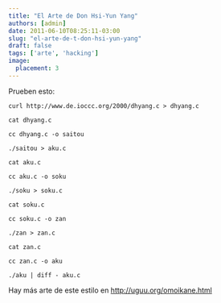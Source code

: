 ```yaml
---
title: "El Arte de Don Hsi-Yun Yang"
authors: [admin]
date: 2011-06-10T08:25:11-03:00
slug: "el-arte-de-t-don-hsi-yun-yang"
draft: false
tags: ['arte', 'hacking']
image:
  placement: 3
---
```


Prueben esto:

    curl http://www.de.ioccc.org/2000/dhyang.c > dhyang.c

    cat dhyang.c

    cc dhyang.c -o saitou 

    ./saitou > aku.c

    cat aku.c 

    cc aku.c -o soku 

    ./soku > soku.c 

    cat soku.c 

    cc soku.c -o zan 

    ./zan > zan.c 

    cat zan.c 

    cc zan.c -o aku 

    ./aku | diff - aku.c

Hay más arte de este estilo en <http://uguu.org/omoikane.html>
